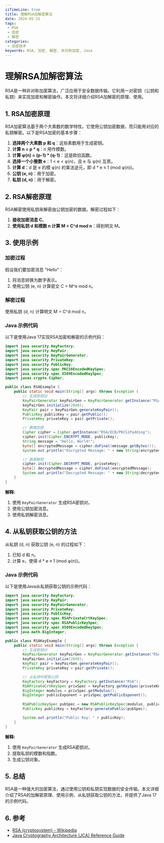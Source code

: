```yaml
---
isTimeLine: true
title: 理解RSA加解密算法
date: 2024-05-21
tags:
 - RSA
 - 加密
 - 解密
categories:
 - 加密技术
keywords: RSA, 加密, 解密, 非对称加密, Java
---
```


# 理解RSA加解密算法

RSA是一种非对称加密算法，广泛应用于安全数据传输。它利用一对密钥（公钥和私钥）来实现加密和解密操作。本文将详细介绍RSA加解密的原理、使用。

## 1. RSA加密原理

RSA加密算法基于两个大素数的数学特性。它使用公钥加密数据，而只能用对应的私钥解密。以下是RSA加密的基本步骤：

1. **选择两个大素数 p 和 q**：这些素数用于生成密钥。
2. **计算 n = p * q**：n 用作模数。
3. **计算 φ(n) = (p-1) * (q-1)**：这是欧拉函数。
4. **选择一个小整数 e**：1 < e < φ(n)，且 e 与 φ(n) 互质。
5. **计算 d**：d 是 e 的模 φ(n) 的乘法逆元，即 d * e ≡ 1 (mod φ(n))。
6. **公钥 (e, n)**：用于加密。
7. **私钥 (d, n)**：用于解密。

## 2. RSA解密原理

RSA解密使用私钥来解密由公钥加密的数据。解密过程如下：

1. **接收加密消息 C**。
2. **使用私钥 d 和模数 n 计算 M = C^d mod n**：得到明文 M。

## 3. 使用示例

### 加密过程

假设我们要加密消息 "Hello"：

1. 将消息转换为数字表示。
2. 使用公钥 (e, n) 计算密文 C = M^e mod n。

### 解密过程

使用私钥 (d, n) 计算明文 M = C^d mod n。

### Java 示例代码

以下是使用Java 17实现RSA加密和解密的示例代码：

```java
import java.security.KeyFactory;
import java.security.KeyPair;
import java.security.KeyPairGenerator;
import java.security.PrivateKey;
import java.security.PublicKey;
import java.security.spec.PKCS8EncodedKeySpec;
import java.security.spec.X509EncodedKeySpec;
import javax.crypto.Cipher;

public class RSAExample {
    public static void main(String[] args) throws Exception {
        // 生成密钥对
        KeyPairGenerator keyPairGen = KeyPairGenerator.getInstance("RSA");
        keyPairGen.initialize(2048);
        KeyPair pair = keyPairGen.generateKeyPair();
        PublicKey publicKey = pair.getPublic();
        PrivateKey privateKey = pair.getPrivate();

        // 数据加密
        Cipher cipher = Cipher.getInstance("RSA/ECB/PKCS1Padding");
        cipher.init(Cipher.ENCRYPT_MODE, publicKey);
        String message = "Hello, World!";
        byte[] encryptedMessage = cipher.doFinal(message.getBytes());
        System.out.println("Encrypted Message: " + new String(encryptedMessage));

        // 数据解密
        cipher.init(Cipher.DECRYPT_MODE, privateKey);
        byte[] decryptedMessage = cipher.doFinal(encryptedMessage);
        System.out.println("Decrypted Message: " + new String(decryptedMessage));
    }
}
```

**解释:**

1. 使用 `KeyPairGenerator` 生成RSA密钥对。
2. 使用公钥加密消息。
3. 使用私钥解密消息。

## 4. 从私钥获取公钥的方法

从私钥 (d, n) 获取公钥 (e, n) 的过程如下：

1. 已知 d 和 n。
2. 计算 e，使得 d * e ≡ 1 (mod φ(n))。

### Java 示例代码

以下是使用Java从私钥获取公钥的示例代码：

```java
import java.security.KeyFactory;
import java.security.KeyPair;
import java.security.KeyPairGenerator;
import java.security.PrivateKey;
import java.security.PublicKey;
import java.security.spec.RSAPrivateCrtKeySpec;
import java.security.spec.RSAPublicKeySpec;
import java.security.spec.X509EncodedKeySpec;
import java.math.BigInteger;

public class RSAKeyExample {
    public static void main(String[] args) throws Exception {
        // 生成密钥对
        KeyPairGenerator keyPairGen = KeyPairGenerator.getInstance("RSA");
        keyPairGen.initialize(2048);
        KeyPair pair = keyPairGen.generateKeyPair();
        PrivateKey privateKey = pair.getPrivate();

        // 从私钥中提取公钥
        KeyFactory keyFactory = KeyFactory.getInstance("RSA");
        RSAPrivateCrtKeySpec privSpec = keyFactory.getKeySpec(privateKey, RSAPrivateCrtKeySpec.class);
        BigInteger modulus = privSpec.getModulus();
        BigInteger publicExponent = privSpec.getPublicExponent();
        
        RSAPublicKeySpec pubSpec = new RSAPublicKeySpec(modulus, publicExponent);
        PublicKey publicKey = keyFactory.generatePublic(pubSpec);

        System.out.println("Public Key: " + publicKey);
    }
}
```

**解释:**

1. 使用 `KeyPairGenerator` 生成RSA密钥对。
2. 提取私钥的模数和指数。
3. 生成公钥对象。

## 5. 总结

RSA是一种强大的加密算法，通过使用公钥和私钥实现数据的安全传输。本文详细介绍了RSA的加解密原理、使用示例、从私钥获取公钥的方法，并提供了Java 17的示例代码。

## 6. 参考

* [RSA (cryptosystem) - Wikipedia](https://en.wikipedia.org/wiki/RSA_(cryptosystem))
* [Java Cryptography Architecture (JCA) Reference Guide](https://docs.oracle.com/javase/8/docs/technotes/guides/security/crypto/CryptoSpec.html)


